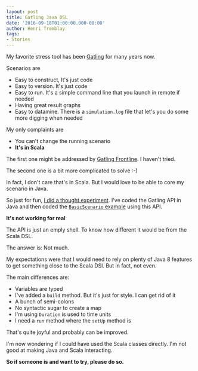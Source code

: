 ```yaml
---
layout: post
title: Gatling Java DSL
date: '2016-09-18T01:00:00.000-08:00'
author: Henri Tremblay
tags:
- Stories
---
```


My favorite stress tool has been [Gatling](http://gatling.io) for many years now.

Scenarios are

* Easy to construct, It's just code
* Easy to version. It's just code
* Easy to run. It's a simple command line that you launch in remote if needed
* Having great result graphs
* Easy to datamine. There is a `simulation.log` file that let's you do some more digging when needed

My only complaints are

* You can't change the running scenario
* **It's in Scala**

The first one might be addressed by [Gatling Frontline](http://gatling.io/#/services/frontline). I haven't tried.

The second one is a bit more complicated to solve :-)

In fact, I don't care that's in Scala. But I would love to be able to core my scenario in Java.
 
So just for fun, [I did a thought experiment](https://github.com/henri-tremblay/javagatling). I've coded the Gatling API in Java and then coded the [`BasicScenario` 
example](https://github.com/henri-tremblay/javagatling/blob/master/src/test/java/computerdatabase/BasicSimulation.java) using this API.

**It's not working for real**

The API is just an emply shell. To know how different it would be from the Scala DSL.

The answer is: Not much.

My expectations were that I would need to rely on plenty of Java 8 features to get something close 
to the Scala DSl. But in fact, not even.

The main differences are:

* Variables are typed
* I've added a `build` method. But it's just for style. I can get rid of it
* A bunch of semi-colons
* No syntactic sugar to create a map
* I'm using `Duration` is used to time units
* I need a `run` method where the `setUp` method is

That's quite joyful and probably can be improved.

I'm now wondering if I could have used the Scala classes directly. I'm not good at making Java and Scala 
interacting. 

**So if someone is and want to try, please do so.**
